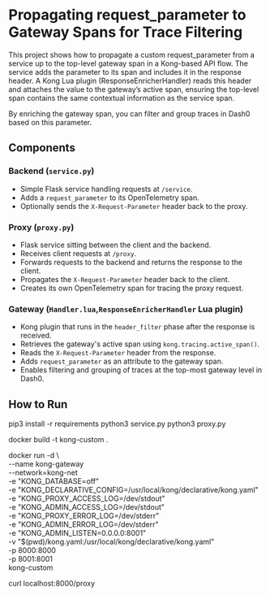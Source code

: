 # Propagating request_parameter to Gateway Spans for Trace Filtering

This project shows how to propagate a custom request_parameter from a service up to the top-level gateway span in a Kong-based API flow. The service adds the parameter to its span and includes it in the response header. A Kong Lua plugin (ResponseEnricherHandler) reads this header and attaches the value to the gateway’s active span, ensuring the top-level span contains the same contextual information as the service span.

By enriching the gateway span, you can filter and group traces in Dash0 based on this parameter.


## Components

### Backend (`service.py`)
- Simple Flask service handling requests at `/service`.
- Adds a `request_parameter` to its OpenTelemetry span.
- Optionally sends the `X-Request-Parameter` header back to the proxy.

### Proxy (`proxy.py`)
- Flask service sitting between the client and the backend.
- Receives client requests at `/proxy`.
- Forwards requests to the backend and returns the response to the client.
- Propagates the `X-Request-Parameter` header back to the client.
- Creates its own OpenTelemetry span for tracing the proxy request.

### Gateway (`Handler.lua`,`ResponseEnricherHandler` Lua plugin)
- Kong plugin that runs in the `header_filter` phase after the response is received.
- Retrieves the gateway's active span using `kong.tracing.active_span()`.
- Reads the `X-Request-Parameter` header from the response.
- Adds `request_parameter` as an attribute to the gateway span.
- Enables filtering and grouping of traces at the top-most gateway level in Dash0.
##




## How to Run
pip3 install -r requirements
python3 service.py
python3 proxy.py

docker build -t kong-custom .

docker run -d \          
 --name kong-gateway \
 --network=kong-net \
 -e "KONG_DATABASE=off" \
 -e "KONG_DECLARATIVE_CONFIG=/usr/local/kong/declarative/kong.yaml" \
 -e "KONG_PROXY_ACCESS_LOG=/dev/stdout" \
 -e "KONG_ADMIN_ACCESS_LOG=/dev/stdout" \
 -e "KONG_PROXY_ERROR_LOG=/dev/stderr" \
 -e "KONG_ADMIN_ERROR_LOG=/dev/stderr" \
 -e "KONG_ADMIN_LISTEN=0.0.0.0:8001" \
 -v "$(pwd)/kong.yaml:/usr/local/kong/declarative/kong.yaml" \
 -p 8000:8000 \
 -p 8001:8001 \
 kong-custom


 curl localhost:8000/proxy